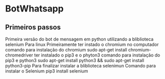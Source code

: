# BotWhatsapp
## Primeiros passos
Primeira versão do bot de mensagem em python utilizando a bliblioteca selenium Para linux
Primeiramente ter instado o chromium no computador
comando para instalação do chromium
sudo apt-get install chromium-chromedriver 
ter instalado o pip3 e o phyton3
comando para instalação do pip3 e python3
sudo apt-get install python3 && sudo apt-get install python3-pip
Para finalizar instalar a bliblioteca selenimun
Comando para instalar o Selenium
pip3 install selenium 
